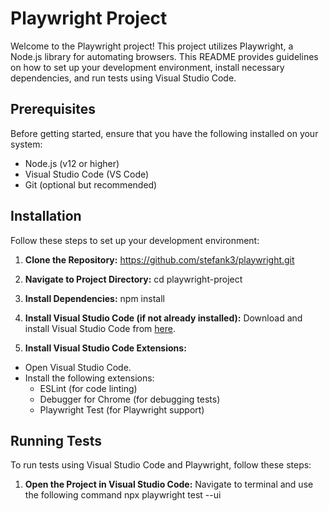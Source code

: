 # Playwright Project

Welcome to the Playwright project! This project utilizes Playwright, a Node.js library for automating browsers. This README provides guidelines on how to set up your development environment, install necessary dependencies, and run tests using Visual Studio Code.

## Prerequisites

Before getting started, ensure that you have the following installed on your system:

- Node.js (v12 or higher)
- Visual Studio Code (VS Code)
- Git (optional but recommended)

## Installation

Follow these steps to set up your development environment:

1. **Clone the Repository:**
https://github.com/stefank3/playwright.git

2. **Navigate to Project Directory:**
cd playwright-project

3. **Install Dependencies:**
npm install

4. **Install Visual Studio Code (if not already installed):**
Download and install Visual Studio Code from [here](https://code.visualstudio.com/).

5. **Install Visual Studio Code Extensions:**
- Open Visual Studio Code.
- Install the following extensions:
  - ESLint (for code linting)
  - Debugger for Chrome (for debugging tests)
  - Playwright Test (for Playwright support)

## Running Tests

To run tests using Visual Studio Code and Playwright, follow these steps:

1. **Open the Project in Visual Studio Code:**
Navigate to terminal and use the following command
npx playwright test --ui